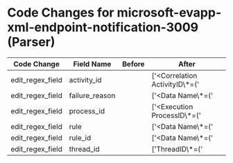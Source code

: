 # Code Changes for microsoft-evapp-xml-endpoint-notification-3009 (Parser)

| Code Change | Field Name | Before | After |
|-------------|------------|--------|-------|
| edit_regex_field | activity_id |  | ['<Correlation ActivityID\\*=(\'|")\{({activity_id}[^\}\'"]+)', 'ActivityID=(\'|")\{?({activity_id}[^\}\'"]+)'] |
| edit_regex_field | failure_reason |  | ['<Data Name\\*=(\'|")ErrorDescription(\'|")>({failure_reason}[^<]+?)\s*</Data>'] |
| edit_regex_field | process_id |  | ['<Execution ProcessID\\*=(\'|")({process_id}[^"\']+)', 'ProcessID\\*=(\'|")({process_id}\d+)'] |
| edit_regex_field | rule |  | ['<Data Name\\*=(\'|")RuleName(\'|")>({rule}[^<]+)'] |
| edit_regex_field | rule_id |  | ['<Data Name\\*=(\'|")RuleId(\'|")>\{?({rule_id}[^}<]+)'] |
| edit_regex_field | thread_id |  | ['ThreadID\\*=(\'|")({thread_id}[^\'"]+)'] |